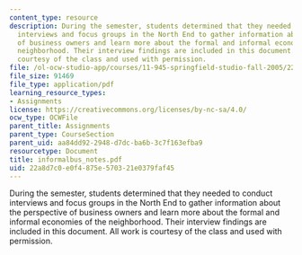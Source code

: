 ```yaml
---
content_type: resource
description: During the semester, students determined that they needed to conduct
  interviews and focus groups in the North End to gather information about the perspective
  of business owners and learn more about the formal and informal economies of the
  neighborhood. Their interview findings are included in this document. All work is
  courtesy of the class and used with permission.
file: /ol-ocw-studio-app/courses/11-945-springfield-studio-fall-2005/22a8d7c0e0f4875e570321e0379faf45_informalbus_notes.pdf
file_size: 91469
file_type: application/pdf
learning_resource_types:
- Assignments
license: https://creativecommons.org/licenses/by-nc-sa/4.0/
ocw_type: OCWFile
parent_title: Assignments
parent_type: CourseSection
parent_uid: aa84dd92-2948-d7dc-ba6b-3c7f163efba9
resourcetype: Document
title: informalbus_notes.pdf
uid: 22a8d7c0-e0f4-875e-5703-21e0379faf45
---
```

During the semester, students determined that they needed to conduct interviews and focus groups in the North End to gather information about the perspective of business owners and learn more about the formal and informal economies of the neighborhood. Their interview findings are included in this document. All work is courtesy of the class and used with permission.